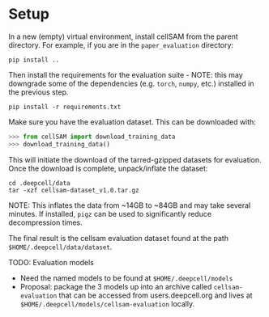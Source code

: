 # Setup

In a new (empty) virtual environment, install cellSAM from the parent directory.
For example, if you are in the `paper_evaluation` directory:

```
pip install ..
```

Then install the requirements for the evaluation suite - NOTE: this may downgrade
some of the dependencies (e.g. `torch`, `numpy`, etc.) installed in the previous
step.

```
pip install -r requirements.txt
```

Make sure you have the evaluation dataset. This can be downloaded with:

```python
>>> from cellSAM import download_training_data
>>> download_training_data()
```

This will initiate the download of the tarred-gzipped datasets for evaluation.
Once the download is complete, unpack/inflate the dataset:

```
cd .deepcell/data
tar -xzf cellsam-dataset_v1.0.tar.gz
```

NOTE: This inflates the data from ~14GB to ~84GB and may take several minutes.
If installed, `pigz` can be used to significantly reduce decompression times.

The final result is the cellsam evaluation dataset found at the path
`$HOME/.deepcell/data/dataset`.

TODO: Evaluation models
 - Need the named models to be found at `$HOME/.deepcell/models`
 - Proposal: package the 3 models up into an archive called `cellsam-evaluation`
   that can be accessed from users.deepcell.org and lives at
   `$HOME/.deepcell/models/cellsam-evaluation` locally.
